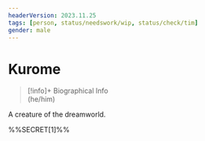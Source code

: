 ```yaml
---
headerVersion: 2023.11.25
tags: [person, status/needswork/wip, status/check/tim]
gender: male
---
```

# Kurome
>[!info]+ Biographical Info  
> (he/him)

A creature of the dreamworld. 

%%SECRET[1]%%